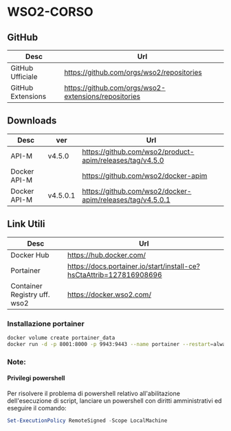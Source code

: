# WSO2-CORSO




## GitHub

| Desc              | Url                                                  |
| ----------------- | ---------------------------------------------------- |
| GitHub Ufficiale  | https://github.com/orgs/wso2/repositories            |
| GitHub Extensions | https://github.com/orgs/wso2-extensions/repositories |


## Downloads

| Desc         | ver      | Url                                                       |
| ------------ | -------- | --------------------------------------------------------- |
| API-M        | v4.5.0   | https://github.com/wso2/product-apim/releases/tag/v4.5.0  |
| Docker API-M |          | https://github.com/wso2/docker-apim                       |
| Docker API-M | v4.5.0.1 | https://github.com/wso2/docker-apim/releases/tag/v4.5.0.1 |


## Link Utili

| Desc                         | Url                                                                 |
| ---------------------------- | ------------------------------------------------------------------- |
| Docker Hub                   | https://hub.docker.com/                                             |
| Portainer                    | https://docs.portainer.io/start/install-ce?hsCtaAttrib=127816908696 |
| Container Registry uff. wso2 | https://docker.wso2.com/                                            |




### Installazione portainer

```bash
docker volume create portainer_data
docker run -d -p 8001:8000 -p 9943:9443 --name portainer --restart=always -v /var/run/docker.sock:/var/run/docker.sock -v portainer_data:/data portainer/portainer-ce:lts
```


### Note:

#### Privilegi powershell

Per risolvere il problema di powershell relativo all'abilitazione dell'esecuzione di script, lanciare un powershell con diritti amministrativi ed eseguire il comando:

```powershell
Set-ExecutionPolicy RemoteSigned -Scope LocalMachine
```

